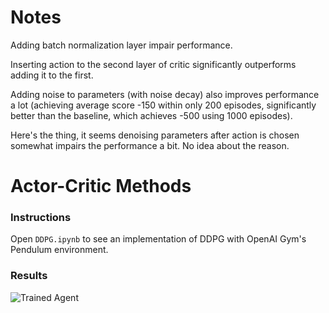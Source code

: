 [//]: # "Image References"

[image1]: https://user-images.githubusercontent.com/10624937/42135610-c37e0292-7d12-11e8-8228-4d3585f8c026.gif "Trained Agent"

# Notes

Adding batch normalization layer impair performance.

Inserting action to the second layer of critic significantly outperforms adding it to the first. 

Adding noise to parameters (with noise decay) also improves performance a lot (achieving average score -150 within only 200 episodes, significantly better than the baseline, which achieves -500 using 1000 episodes).

Here's the thing, it seems denoising parameters after action is chosen somewhat impairs the performance a bit. No idea about the reason. 

# Actor-Critic Methods

### Instructions

Open `DDPG.ipynb` to see an implementation of DDPG with OpenAI Gym's Pendulum environment.

### Results

![Trained Agent][image1]